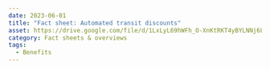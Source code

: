 ```yaml
---
date: 2023-06-01
title: "Fact sheet: Automated transit discounts"
asset: https://drive.google.com/file/d/1LxLyL69hWFh_O-XnKtRKT4yBYLNNj6LZ/view
category: Fact sheets & overviews
tags:
  - Benefits
---
```

